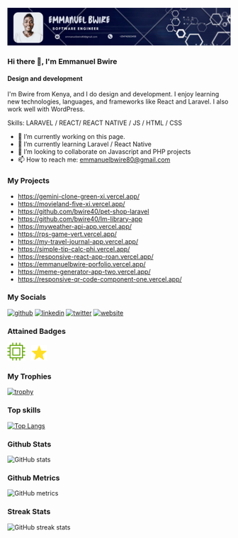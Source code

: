 
![Design and development](https://github.com/bwire40/bwire40/blob/main/EMMANUEL%20BWIRE%20(2).png)

### Hi there 👋, I'm Emmanuel Bwire
#### Design and development


I'm Bwire from Kenya, and I do design and development. I enjoy learning new technologies, languages, and frameworks like React and Laravel. I also work well with WordPress.

Skills: LARAVEL / REACT/ REACT NATIVE / JS / HTML / CSS

- 🔭 I’m currently working on this page. 
- 🌱 I’m currently learning Laravel / React Native 
- 👯 I’m looking to collaborate on Javascript and PHP projects 
- 📫 How to reach me: emmanuelbwire80@gmail.com

### My Projects
- https://gemini-clone-green-xi.vercel.app/
- https://movieland-five-xi.vercel.app/
- https://github.com/bwire40/pet-shop-laravel
- https://github.com/bwire40/lm-library-app
- https://myweather-api-app.vercel.app/
- https://rps-game-vert.vercel.app/
- https://my-travel-journal-app.vercel.app/
- https://simple-tip-calc-phi.vercel.app/
- https://responsive-react-app-roan.vercel.app/
- https://emmanuelbwire-porfolio.vercel.app/
- https://meme-generator-app-two.vercel.app/
- https://responsive-qr-code-component-one.vercel.app/

### My Socials

[<img src='https://cdn.jsdelivr.net/npm/simple-icons@3.0.1/icons/github.svg' alt='github' height='40'>](https://github.com/bwire40)  [<img src='https://cdn.jsdelivr.net/npm/simple-icons@3.0.1/icons/linkedin.svg' alt='linkedin' height='40'>](https://www.linkedin.com/in/bwire23/)  [<img src='https://cdn.jsdelivr.net/npm/simple-icons@3.0.1/icons/twitter.svg' alt='twitter' height='40'>](https://twitter.com/bwire_codes)  [<img src='https://cdn.jsdelivr.net/npm/simple-icons@3.0.1/icons/icloud.svg' alt='website' height='40'>](emmanuelbwire-portfolio.vercel.app )  



### Attained Badges 
<a href='https://docs.github.com/en/developers'><img src='https://raw.githubusercontent.com/acervenky/animated-github-badges/master/assets/devbadge.gif' width='40' height='40'></a> <a href='https://stars.github.com/'><img src='https://raw.githubusercontent.com/acervenky/animated-github-badges/master/assets/starbadge.gif' width='35' height='35'></a> 

### My Trophies
[![trophy](https://github-profile-trophy.vercel.app/?username=ryo-ma&theme=onedark)](https://github.com/ryo-ma/github-profile-trophy)

### Top skills
[![Top Langs](https://github-readme-stats.vercel.app/api/top-langs/?username=bwire40)](https://github.com/anuraghazra/github-readme-stats)


### Github Stats
![GitHub stats](https://github-readme-stats.vercel.app/api?username=bwire40&show_icons=true&count_private=true)  

### Github Metrics
![GitHub metrics](https://metrics.lecoq.io/bwire40)  


### Streak Stats
![GitHub streak stats](https://streak-stats.demolab.com/?user=bwire40)  
